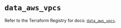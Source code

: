 # `data_aws_vpcs`

Refer to the Terraform Registry for docs: [`data_aws_vpcs`](https://registry.terraform.io/providers/hashicorp/aws/6.14.0/docs/data-sources/vpcs).
